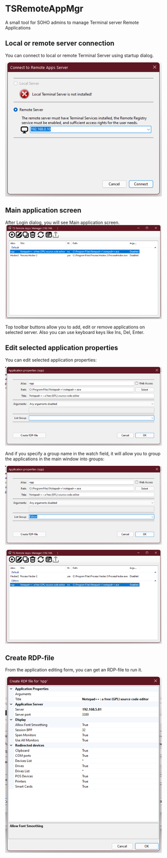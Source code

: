 # TSRemoteAppMgr
A small tool for SOHO admins to manage Terminal server Remote Applications

## Local or remote server connection
You can connect to local or remote Terminal Server using startup dialog.

![Login dialog](Media/ScrShots/1_login.png)

## Main application screen
After Login dialog, you will see Main application screen.
![Main Form](Media/ScrShots/2_Main1.png)

Top toolbar buttons allow you to add, edit or remove applications on selected server.
Also you can use keyboard keys like Ins, Del, Enter.

## Edit selected application properties
You can edit selected application properties:

![App Props dialog](Media/ScrShots/3_AppProps.png)


And if you specify a group name in the watch field, it will allow you to group the applications in the main window into groups:

![Group Editing](Media/ScrShots/4_AppProps_EditGroup.png)

![Main Form with Groups](Media/ScrShots/5_Main_Groups.png)

## Create RDP-file
From the application editing form, you can get an RDP-file to run it.

![RDP dialog](Media/ScrShots/6_RDP.png)